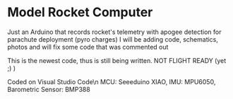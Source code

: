 # Model Rocket Computer
Just an Arduino that records rocket's telemetry with apogee detection for parachute deployment (pyro charges)
I will be adding code, schematics, photos and will fix some code that was commented out

This is the newest code, thus is still being written. NOT FLIGHT READY (yet ;) )

Coded on Visual Studio Code\n
MCU: Seeeduino XIAO,
IMU: MPU6050,
Barometric Sensor: BMP388
